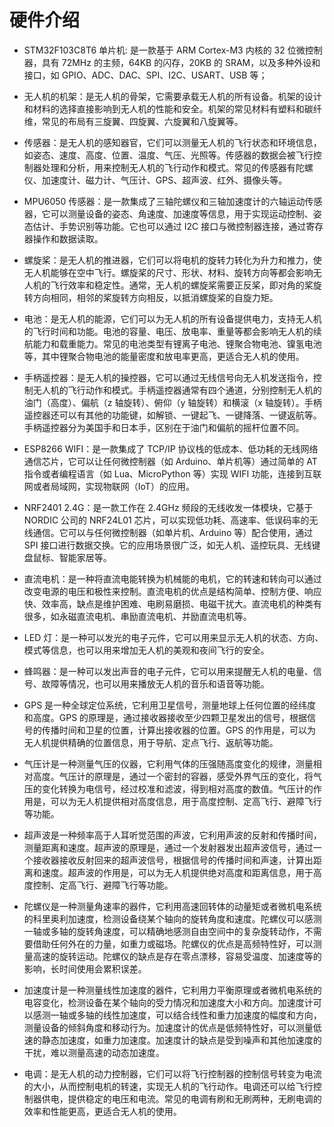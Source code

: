 # 硬件介绍

- STM32F103C8T6 单片机: 是一款基于 ARM Cortex-M3 内核的 32 位微控制器，具有 72MHz 的主频，64KB 的闪存，20KB 的 SRAM，以及多种外设和接口，如 GPIO、ADC、DAC、SPI、I2C、USART、USB 等；

- 无人机的机架：是无人机的骨架，它需要承载无人机的所有设备。机架的设计和材料的选择直接影响到无人机的性能和安全。机架的常见材料有塑料和碳纤维，常见的布局有三旋翼、四旋翼、六旋翼和八旋翼等。

- 传感器：是无人机的感知器官，它们可以测量无人机的飞行状态和环境信息，如姿态、速度、高度、位置、温度、气压、光照等。传感器的数据会被飞行控制器处理和分析，用来控制无人机的飞行动作和模式。常见的传感器有陀螺仪、加速度计、磁力计、气压计、GPS、超声波、红外、摄像头等。

- MPU6050 传感器：是一款集成了三轴陀螺仪和三轴加速度计的六轴运动传感器，它可以测量设备的姿态、角速度、加速度等信息，用于实现运动控制、姿态估计、手势识别等功能。它也可以通过 I2C 接口与微控制器连接，通过寄存器操作和数据读取。

- 螺旋桨：是无人机的推进器，它们可以将电机的旋转力转化为升力和推力，使无人机能够在空中飞行。螺旋桨的尺寸、形状、材料、旋转方向等都会影响无人机的飞行效率和稳定性。通常，无人机的螺旋桨需要正反桨，即对角的桨旋转方向相同，相邻的桨旋转方向相反，以抵消螺旋桨的自旋力矩。

- 电池：是无人机的能源，它们可以为无人机的所有设备提供电力，支持无人机的飞行时间和功能。电池的容量、电压、放电率、重量等都会影响无人机的续航能力和载重能力。常见的电池类型有锂离子电池、锂聚合物电池、镍氢电池等，其中锂聚合物电池的能量密度和放电率更高，更适合无人机的使用。

- 手柄遥控器：是无人机的操控器，它可以通过无线信号向无人机发送指令，控制无人机的飞行动作和模式。手柄遥控器通常有四个通道，分别控制无人机的油门（高度）、偏航（z 轴旋转）、俯仰（y 轴旋转）和横滚（x 轴旋转）。手柄遥控器还可以有其他的功能键，如解锁、一键起飞、一键降落、一键返航等。手柄遥控器分为美国手和日本手，区别在于油门和偏航的摇杆位置不同。

- ESP8266 WIFI：是一款集成了 TCP/IP 协议栈的低成本、低功耗的无线网络通信芯片，它可以让任何微控制器（如 Arduino、单片机等）通过简单的 AT 指令或者编程语言（如 Lua、MicroPython 等）实现 WIFI 功能，连接到互联网或者局域网，实现物联网（IoT）的应用。

- NRF2401 2.4G：是一款工作在 2.4GHz 频段的无线收发一体模块，它基于 NORDIC 公司的 NRF24L01 芯片，可以实现低功耗、高速率、低误码率的无线通信。它可以与任何微控制器（如单片机、Arduino 等）配合使用，通过 SPI 接口进行数据交换。它的应用场景很广泛，如无人机、遥控玩具、无线键盘鼠标、智能家居等。

- 直流电机：是一种将直流电能转换为机械能的电机，它的转速和转向可以通过改变电源的电压和极性来控制。直流电机的优点是结构简单、控制方便、响应快、效率高，缺点是维护困难、电刷易磨损、电磁干扰大。直流电机的种类有很多，如永磁直流电机、串励直流电机、并励直流电机等。

- LED 灯：是一种可以发光的电子元件，它可以用来显示无人机的状态、方向、模式等信息，也可以用来增加无人机的美观和夜间飞行的安全。

- 蜂鸣器：是一种可以发出声音的电子元件，它可以用来提醒无人机的电量、信号、故障等情况，也可以用来播放无人机的音乐和语音等功能。

- GPS 是一种全球定位系统，它利用卫星信号，测量地球上任何位置的经纬度和高度。GPS 的原理是，通过接收器接收至少四颗卫星发出的信号，根据信号的传播时间和卫星的位置，计算出接收器的位置。GPS 的作用是，可以为无人机提供精确的位置信息，用于导航、定点飞行、返航等功能。

- 气压计是一种测量气压的仪器，它利用气体的压强随高度变化的规律，测量相对高度。气压计的原理是，通过一个密封的容器，感受外界气压的变化，将气压的变化转换为电信号，经过校准和滤波，得到相对高度的数值。气压计的作用是，可以为无人机提供相对高度信息，用于高度控制、定高飞行、避障飞行等功能。

- 超声波是一种频率高于人耳听觉范围的声波，它利用声波的反射和传播时间，测量距离和速度。超声波的原理是，通过一个发射器发出超声波信号，通过一个接收器接收反射回来的超声波信号，根据信号的传播时间和声速，计算出距离和速度。超声波的作用是，可以为无人机提供绝对高度和距离信息，用于高度控制、定高飞行、避障飞行等功能。

- 陀螺仪是一种测量角速率的器件，它利用高速回转体的动量矩或者微机电系统的科里奥利加速度，检测设备绕某个轴向的旋转角度和速度。陀螺仪可以感测一轴或多轴的旋转角速度，可以精确地感测自由空间中的复杂旋转动作，不需要借助任何外在的力量，如重力或磁场。陀螺仪的优点是高频特性好，可以测量高速的旋转运动。陀螺仪的缺点是存在零点漂移，容易受温度、加速度等的影响，长时间使用会累积误差。

- 加速度计是一种测量线性加速度的器件，它利用力平衡原理或者微机电系统的电容变化，检测设备在某个轴向的受力情况和加速度大小和方向。加速度计可以感测一轴或多轴的线性加速度，可以结合线性和重力加速度的幅度和方向，测量设备的倾斜角度和移动行为。加速度计的优点是低频特性好，可以测量低速的静态加速度，如重力加速度。加速度计的缺点是受到噪声和其他加速度的干扰，难以测量高速的动态加速度。

- 电调：是无人机的动力控制器，它们可以将飞行控制器的控制信号转变为电流的大小，从而控制电机的转速，实现无人机的飞行动作。电调还可以给飞行控制器供电，提供稳定的电压和电流。常见的电调有刷和无刷两种，无刷电调的效率和性能更高，更适合无人机的使用。
